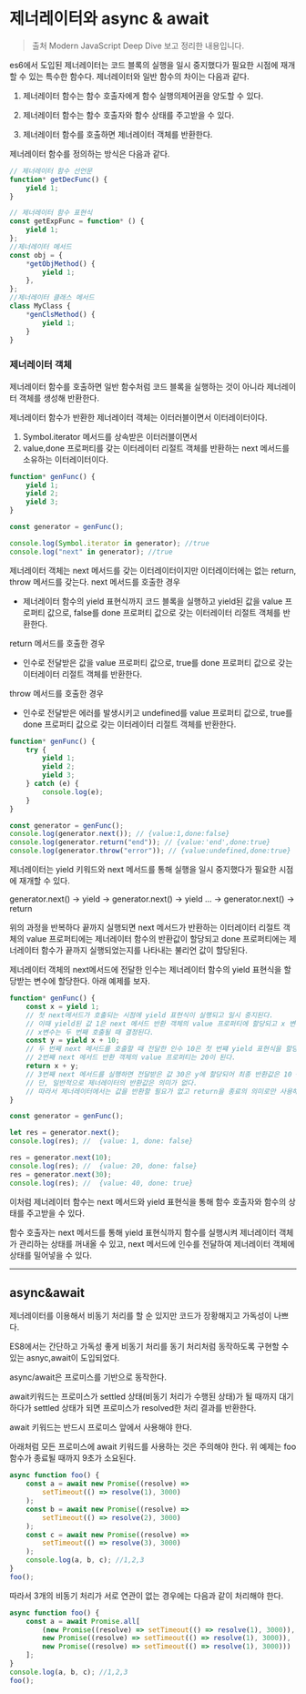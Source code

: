 # 제너레이터와 async & await

> 출처 Modern JavaScript Deep Dive 보고 정리한 내용입니다.

es6에서 도입된 제너레이터는 코드 블록의 실행을 일시 중지했다가 필요한 시점에 재개할 수 있는 특수한 함수다. 제너레이터와 일반 함수의 차이는 다음과 같다.

1. 제너레이터 함수는 함수 호출자에게 함수 실행의제어권을 양도할 수 있다.

2. 제너레이터 함수는 함수 호출자와 함수 상태를 주고받을 수 있다.

3. 제너레이터 함수를 호출하면 제너레이터 객체를 반환한다.

제너레이터 함수를 정의하는 방식은 다음과 같다.

```js
// 제너레이터 함수 선언문
function* getDecFunc() {
    yield 1;
}

// 제너레이터 함수 표현식
const getExpFunc = function* () {
    yield 1;
};
//제너레이터 메서드
const obj = {
    *getObjMethod() {
        yield 1;
    },
};
//제너레이터 클래스 메서드
class MyClass {
    *genClsMethod() {
        yield 1;
    }
}
```

### 제너레이터 객체

제너레이터 함수를 호출하면 일반 함수처럼 코드 블록을 실행하는 것이 아니라 제너레이터 객체를 생성해 반환한다.

제너레이터 함수가 반환한 제너레이터 객체는 이터러블이면서 이터레이터이다.

1. Symbol.iterator 메서드를 상속받은 이터러블이면서
2. value,done 프로퍼티를 갖는 이터레이터 리절트 객체를 반환하는 next 메서드를 소유하는 이터레이터이다.

```js
function* genFunc() {
    yield 1;
    yield 2;
    yield 3;
}

const generator = genFunc();

console.log(Symbol.iterator in generator); //true
console.log("next" in generator); //true
```

제너레이터 객체는 next 메서드를 갖는 이터레이터이지만 이터레이터에는 없는 return, throw 메서드를 갖는다.
next 메서드를 호출한 경우

-   제너레이터 함수의 yield 표현식까지 코드 블록을 실행하고 yield된 값을 value 프로퍼티 값으로, false를 done 프로퍼티 값으로 갖는 이터레이터 리절트 객체를 반환한다.

return 메서드를 호출한 경우

-   인수로 전달받은 값을 value 프로퍼티 값으로, true를 done 프로퍼티 값으로 갖는 이터레이터 리절트 객체를 반환한다.

throw 메서드를 호출한 경우

-   인수로 전달받은 에러를 발생시키고 undefined를 value 프로퍼티 값으로, true를 done 프로퍼티 값으로 갖는 이터레이터 리절트 객체를 반환한다.

```js
function* genFunc() {
    try {
        yield 1;
        yield 2;
        yield 3;
    } catch (e) {
        console.log(e);
    }
}

const generator = genFunc();
console.log(generator.next()); // {value:1,done:false}
console.log(generator.return("end")); // {value:'end',done:true}
console.log(generator.throw("error")); // {value:undefined,done:true}
```

제너레이터는 yield 키워드와 next 메서드를 통해 실행을 일시 중지했다가 필요한 시점에 재개할 수 있다.

generator.next() -> yield -> generator.next() -> yield ... -> generator.next() -> return

위의 과정을 반복하다 끝까지 실행되면 next 메서드가 반환하는 이터레이터 리절트 객체의 value 프로퍼티에는 제너레이터 함수의 반환값이 할당되고 done 프로퍼티에는 제너레이터 함수가 끝까지 실행되었는지를 나타내는 불리언 값이 할당된다.

제너레이터 객체의 next메서드에 전달한 인수는 제너레이터 함수의 yield 표현식을 할당받는 변수에 할당한다. 아래 예제를 보자.

```js
function* genFunc() {
    const x = yield 1;
    // 첫 next메서드가 호출되는 시점에 yield 표현식이 실행되고 일시 중지된다.
    // 이때 yield된 값 1은 next 메서드 반환 객체의 value 프로퍼티에 할당되고 x 변수에는 아무것도 할당되지 않았다.
    // x변수는 두 번째 호출될 때 결정된다.
    const y = yield x + 10;
    // 두 번째 next 메서드를 호출할 때 전달한 인수 10은 첫 번쨰 yield 표현식을 할당받는 x 변수에 할당된다.
    // 2번째 next 메서드 반환 객체의 value 프로퍼티는 20이 된다.
    return x + y;
    // 3번째 next 메서드를 실행하면 전달받은 값 30은 y에 할당되어 최종 반환값은 10 + 30 이다.
    // 단, 일반적으로 제너레이터의 반환값은 의미가 없다.
    // 따라서 제너레이터에서는 값을 반환할 필요가 없고 return을 종료의 의미로만 사용해야 한다.
}

const generator = genFunc();

let res = generator.next();
console.log(res); //  {value: 1, done: false}

res = generator.next(10);
console.log(res); //  {value: 20, done: false}
res = generator.next(30);
console.log(res); //  {value: 40, done: true}
```

이처럼 제너레이터 함수는 next 메서드와 yield 표현식을 통해 함수 호출자와 함수의 상태를 주고받을 수 있다.

함수 호출자는 next 메서드를 통해 yield 표현식까지 함수를 실행시켜 제너레이터 객체가 관리하는 상태를 꺼내올 수 있고, next 메서드에 인수를 전달하여 제너레이터 객체에 상태를 밀어넣을 수 있다.

---

## async&await

제너레이터를 이용해서 비동기 처리를 할 순 있지만 코드가 장황해지고 가독성이 나쁘다.

ES8에서는 간단하고 가독성 좋게 비동기 처리를 동기 처리처럼 동작하도록 구현할 수 있는 asnyc,await이 도입되었다.

async/await은 프로미스를 기반으로 동작한다.

await키워드는 프로미스가 settled 상태(비동기 처리가 수행된 상태)가 될 때까지 대기하다가 settled 상태가 되면 프로미스가 resolved한 처리 결과를 반환한다.

await 키워드는 반드시 프로미스 앞에서 사용해야 한다.

아래처럼 모든 프로미스에 await 키워드를 사용하는 것은 주의해야 한다. 위 예제는 foo 함수가 종료될 때까지 9초가 소요된다.

```js
async function foo() {
    const a = await new Promise((resolve) =>
        setTimeout(() => resolve(1), 3000)
    );
    const b = await new Promise((resolve) =>
        setTimeout(() => resolve(2), 3000)
    );
    const c = await new Promise((resolve) =>
        setTimeout(() => resolve(3), 3000)
    );
    console.log(a, b, c); //1,2,3
}
foo();
```

따라서 3개의 비동기 처리가 서로 연관이 없는 경우에는 다음과 같이 처리해야 한다.

```js
async function foo() {
    const a = await Promise.all[
        (new Promise((resolve) => setTimeout(() => resolve(1), 3000)),
        new Promise((resolve) => setTimeout(() => resolve(1), 3000)),
        new Promise((resolve) => setTimeout(() => resolve(1), 3000)))
    ];
}
console.log(a, b, c); //1,2,3
foo();
```
